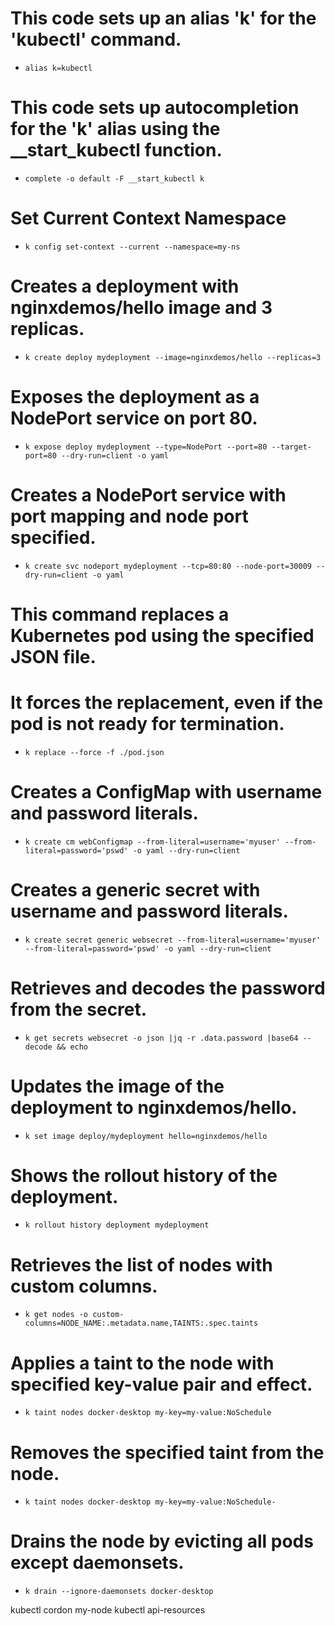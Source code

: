 # This code sets up an alias 'k' for the 'kubectl' command.
- `alias k=kubectl`

# This code sets up autocompletion for the 'k' alias using the __start_kubectl function.
- `complete -o default -F __start_kubectl k`

# Set Current Context Namespace
- `k config set-context --current --namespace=my-ns`

# Creates a deployment with nginxdemos/hello image and 3 replicas.
- `k create deploy mydeployment --image=nginxdemos/hello --replicas=3`

# Exposes the deployment as a NodePort service on port 80.
- `k expose deploy mydeployment --type=NodePort --port=80 --target-port=80 --dry-run=client -o yaml`

# Creates a NodePort service with port mapping and node port specified.
- `k create svc nodeport mydeployment --tcp=80:80 --node-port=30009 --dry-run=client -o yaml`

# This command replaces a Kubernetes pod using the specified JSON file.
# It forces the replacement, even if the pod is not ready for termination.
- `k replace --force -f ./pod.json`

# Creates a ConfigMap with username and password literals.
- `k create cm webConfigmap --from-literal=username='myuser' --from-literal=password='pswd' -o yaml --dry-run=client`

# Creates a generic secret with username and password literals.
- `k create secret generic websecret --from-literal=username='myuser' --from-literal=password='pswd' -o yaml --dry-run=client`

# Retrieves and decodes the password from the secret.
- `k get secrets websecret -o json |jq -r .data.password |base64 --decode && echo`

# Updates the image of the deployment to nginxdemos/hello.
- `k set image deploy/mydeployment hello=nginxdemos/hello`

# Shows the rollout history of the deployment.
- `k rollout history deployment mydeployment`

# Retrieves the list of nodes with custom columns.
- `k get nodes -o custom-columns=NODE_NAME:.metadata.name,TAINTS:.spec.taints`

# Applies a taint to the node with specified key-value pair and effect.
- `k taint nodes docker-desktop my-key=my-value:NoSchedule`

# Removes the specified taint from the node.
- `k taint nodes docker-desktop my-key=my-value:NoSchedule-`

# Drains the node by evicting all pods except daemonsets.
- `k drain --ignore-daemonsets docker-desktop`

kubectl cordon my-node 
kubectl api-resources